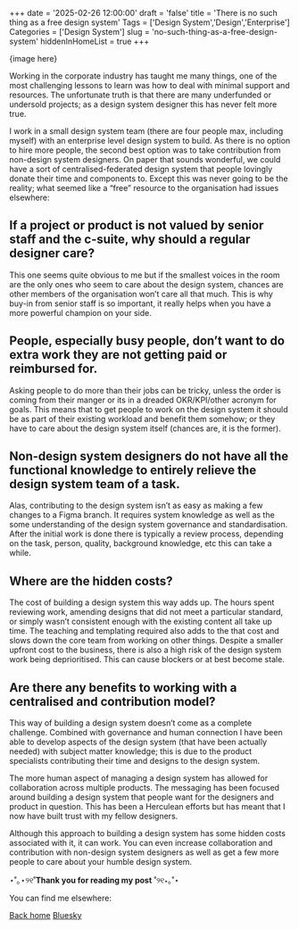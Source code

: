 +++
date = '2025-02-26 12:00:00'
draft = 'false'
title = 'There is no such thing as a free design system'
Tags = ['Design System','Design','Enterprise']
Categories = ['Design System']
slug = 'no-such-thing-as-a-free-design-system'
hiddenInHomeList = true
+++

{image here} 

Working in the corporate industry has taught me many things, one of the most challenging lessons to learn was how to deal with minimal support and resources. The unfortunate truth is that there are many underfunded or undersold projects; as a design system designer this has never felt more true.

I work in a small design system team (there are four people max, including myself) with an enterprise level design system to build. As there is no option to hire more people, the second best option was to take contribution from non-design system designers. On paper that sounds wonderful, we could have a sort of centralised-federated design system that people lovingly donate their time and components to. Except this was never going to be the reality; what seemed like a “free” resource to the organisation had issues elsewhere:

## If a project or product is not valued by senior staff and the c-suite, why should a regular designer care?

This one seems quite obvious to me but if the smallest voices in the room are the only ones who seem to care about the design system, chances are other members of the organisation won’t care all that much. This is why buy-in from senior staff is so important, it really helps when you have a more powerful champion on your side.
## People, especially busy people, don’t want to do extra work they are not getting paid or reimbursed for.

Asking people to do more than their jobs can be tricky, unless the order is coming from their manger or its in a dreaded OKR/KPI/other acronym for goals. This means that to get people to work on the design system it should be as part of their existing workload and benefit them somehow; or they have to care about the design system itself (chances are, it is the former).

##  Non-design system designers do not have all the functional knowledge to entirely relieve the design system team of a task.

Alas, contributing to the design system isn’t as easy as making a few changes to a Figma branch. It requires system knowledge as well as the some understanding of the design system governance and standardisation. After the initial work is done there is typically a review process, depending on the task, person, quality, background knowledge, etc this can take a while.

##  Where are the hidden costs?

The cost of building a design system this way adds up. The hours spent reviewing work, amending designs that did not meet a particular standard, or simply wasn’t consistent enough with the existing content all take up time. The teaching and templating required also adds to the that cost and slows down the core team from working on other things. Despite a smaller upfront cost to the business, there is also a high risk of the design system work being deprioritised. This can cause blockers or at best become stale.

##  Are there any benefits to working with a centralised and contribution model?

This way of building a design system doesn’t come as a complete challenge. Combined with governance and human connection I have been able to develop aspects of the design system (that have been actually needed) with subject matter knowledge; this is due to the product specialists contributing their time and designs to the design system.

The more human aspect of managing a design system has allowed for collaboration across multiple products. The messaging has been focused around building a design system that people want for the designers and product in question. This has been a Herculean efforts but has meant that I now have built trust with my fellow designers.

Although this approach to building a design system has some hidden costs associated with it, it can work. You can even increase collaboration and contribution with non-design system designers as well as get a few more people to care about your humble design system.

⋆˚｡⋆୨୧˚**Thank you for reading my post** ˚୨୧⋆｡˚⋆

You can find me elsewhere:

[Back home](http://marwa.gorvan.com)
[Bluesky](https://bsky.app/profile/marwa.gorvan.com)

